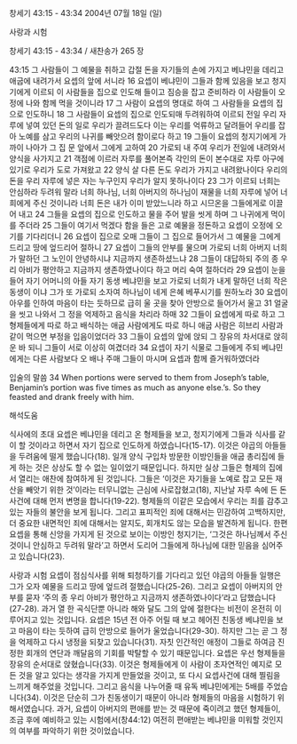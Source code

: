 창세기 43:15 - 43:34 
2004년 07월 18일 (일)

사랑과 시험



창세기 43:15 - 43:34 / 새찬송가 265 장


43:15 그 사람들이 그 예물을 취하고 갑절 돈을 자기들의 손에 가지고 베냐민을 데리고 애굽에 내려가서 요셉의 앞에 서니라 16 요셉이 베냐민이 그들과 함께 있음을 보고 청지기에게 이르되 이 사람들을 집으로 인도해 들이고 짐승을 잡고 준비하라 이 사람들이 오정에 나와 함께 먹을 것이니라 17 그 사람이 요셉의 명대로 하여 그 사람들을 요셉의 집으로 인도하니 18 그 사람들이 요셉의 집으로 인도되매 두려워하여 이르되 전일 우리 자루에 넣여 있던 돈의 일로 우리가 끌려드도다 이는 우리를 억류하고 달려들어 우리를 잡아 노예를 삼고 우리의 나귀를 빼앗으려 함이로다 하고 19 그들이 요셉의 청지기에게 가까이 나아가 그 집 문 앞에서 그에게 고하여 20 가로되 내 주여 우리가 전일에 내려와서 양식을 사가지고 21 객점에 이르러 자루를 풀어본즉 각인의 돈이 본수대로 자루 아구에 있기로 우리가 도로 가져왔고 22 양식 살 다른 돈도 우리가 가지고 내려왔나이다 우리의 돈을 우리 자루에 넣은 자는 누구인지 우리가 알지 못하나이다 23 그가 이르되 너희는 안심하라 두려워 말라 너희 하나님, 너희 아버지의 하나님이 재물을 너희 자루에 넣어 너희에게 주신 것이니라 너희 돈은 내가 이미 받았느니라 하고 시므온을 그들에게로 이끌어 내고 24 그들을 요셉의 집으로 인도하고 물을 주어 발을 씻게 하며 그 나귀에게 먹이를 주더라 25 그들이 여기서 먹겠다 함을 들은 고로 예물을 정돈하고 요셉이 오정에 오기를 기다리더니 26 요셉이 집으로 오매 그들이 그 집으로 들어가서 그 예물을 그에게 드리고 땅에 엎드리어 절하니 27 요셉이 그들의 안부를 물으며 가로되 너희 아버지 너희가 말하던 그 노인이 안녕하시냐 지금까지 생존하셨느냐 28 그들이 대답하되 주의 종 우리 아비가 평안하고 지금까지 생존하였나이다 하고 머리 숙여 절하더라 29 요셉이 눈을 들어 자기 어머니의 아들 자기 동생 베냐민을 보고 가로되 너희가 내게 말하던 너희 작은 동생이 이냐 그가 또 가로되 소자여 하나님이 네게 은혜 베푸시기를 원하노라 30 요셉이 아우를 인하여 마음이 타는 듯하므로 급히 울 곳을 찾아 안방으로 들어가서 울고 31 얼굴을 씻고 나와서 그 정을 억제하고 음식을 차리라 하매 32 그들이 요셉에게 따로 하고 그 형제들에게 따로 하고 배식하는 애굽 사람에게도 따로 하니 애굽 사람은 히브리 사람과 같이 먹으면 부정을 입음이었더라 33 그들이 요셉의 앞에 앉되 그 장유의 차서대로 앉히운 바 되니 그들이 서로 이상히 여겼더라 34 요셉이 자기 식물로 그들에게 주되 베냐민에게는 다른 사람보다 오 배나 주매 그들이 마시며 요셉과 함께 즐거워하였더라 

입술의 말씀 
34 When portions were served to them from Joseph’s table, Benjamin’s portion was five times as much as anyone else.’s. So they feasted and drank freely with him.

해석도움





식사에의 초대 
요셉은 베냐민을 데리고 온 형제들을 보고, 청지기에게 그들과 식사를 같이 할 것이라고 하면서 자기 집으로 인도하게 하였습니다(15-17). 이것은 야곱의 아들들을 두려움에 떨게 했습니다(18). 일개 양식 구입차 방문한 이방인들을 애굽 총리집에 들게 하는 것은 상상도 할 수 없는 일이었기 때문입니다. 하지만 실상 그들은 형제의 집에서 열리는 애찬에 참여하게 된 것입니다. 그들은 ‘이것은 자기들을 노예로 잡고 모든 재산을 빼앗기 위한 것’이라는 터무니없는 근심에 사로잡혔고(18), 지난날 자루 속에 든 돈 사건에 대해 먼저 변명을 합니다(19-22). 형제들의 이같은 모습에서 우리는 죄를 감추고 있는 자들의 불안을 보게 됩니다. 그리고 표피적인 죄에 대해서는 민감하여 고백하지만, 더 중요한 내면적인 죄에 대해서는 알지도, 회개치도 않는 모습을 발견하게 됩니다. 한편 요셉을 통해 신앙을 가지게 된 것으로 보이는 이방인 청지기는, ‘그것은 하나님께서 주신 것이니 안심하고 두려워 말라’고 하면서 도리어 그들에게 하나님에 대한 믿음을 심어주고 있습니다(23). 

사랑과 시험 
요셉이 점심식사를 위해 퇴청하기를 기다리고 있던 야곱의 아들들 일행은 그가 오자 예물을 드리고 땅에 엎드려 절했습니다(25-26). 그리고 요셉이 아버지의 안부를 묻자 ‘주의 종 우리 아비가 평안하고 지금까지 생존하였나이다’라고 답했습니다(27-28). 과거 열 한 곡식단뿐 아니라 해와 달도 그의 앞에 절한다는 비전이 온전히 이루어지고 있는 것입니다. 요셉은 15년 전 아주 어릴 때 보고 헤어진 친동생 베냐민을 보고 마음이 타는 듯하여 급히 안방으로 들어가 울었습니다(29-30). 하지만 그는 곧 그 정을 억제하고 다시 냉정을 되찾고 있습니다(31). 자칫 인간적인 애정이 그들로 하여금 진정한 회개의 연단과 깨달음의 기회를 박탈할 수 있기 때문입니다. 요셉은 우선 형제들을 장유의 순서대로 앉혔습니다(33). 이것은 형제들에게 이 사람이 초자연적인 예지로 모든 것을 알고 있다는 생각을 가지게 만들었을 것이고, 또 다시 요셉사건에 대해 찔림을 느끼게 해주었을 것입니다. 그리고 음식을 나누어줄 때 유독 베냐민에게는 5배를 주었습니다(34). 이것은 단순히 그가 친동생이기 때문이 아니라 형제들의 마음을 시험하기 위해서였습니다. 과거, 요셉이 아버지의 편애를 받는 것 때문에 죽이려고 했던 형제들이, 조금 후에 예비하고 있는 시험에서(창44:12) 여전히 편애받는 베냐민을 미워할 것인지의 여부를 파악하기 위한 것이었습니다.
